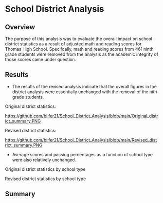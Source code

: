 # School District Analysis

## Overview

The purpose of this analysis was to evaluate the overall impact on school district statistics as a result of adjusted math and reading scores for Thomas High School. Specifcally, math and reading scores from 461 ninth grade students were removed from the analysis as the academic integrity of those scores came under question.

## Results

* The results of the revised analysis indicate that the overall figures in the district analysis were essentially unchanged with the removal of the nith grade students.

Original district statistics:

https://github.com/bilfer21/School_District_Analysis/blob/main/Original_district_summary.PNG

Revised district statistics:

https://github.com/bilfer21/School_District_Analysis/blob/main/Revised_district_summary.PNG

* Average scores and passing percentages as a function of school type were also relatively unchanged.

Original district statistics by school type


Revised district statistics by school type

## Summary
